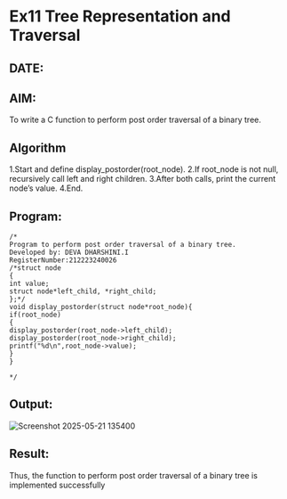 # Ex11 Tree Representation and Traversal
## DATE:
## AIM:
To write a C function to perform post order traversal of a binary tree.

## Algorithm
1.Start and define display_postorder(root_node).
2.If root_node is not null, recursively call left and right children.
3.After both calls, print the current node’s value.
4.End. 

## Program:
```
/*
Program to perform post order traversal of a binary tree.
Developed by: DEVA DHARSHINI.I
RegisterNumber:212223240026
/*struct node
{
int value;
struct node*left_child, *right_child;
};*/
void display_postorder(struct node*root_node){
if(root_node)
{
display_postorder(root_node->left_child);
display_postorder(root_node->right_child);
printf("%d\n",root_node->value);
}
}
 
*/
```

## Output:

![Screenshot 2025-05-21 135400](https://github.com/user-attachments/assets/7923e207-cbde-4407-8bcf-be9bcfeca84b)


## Result:
Thus, the function to perform post order traversal of a binary tree is implemented successfully
